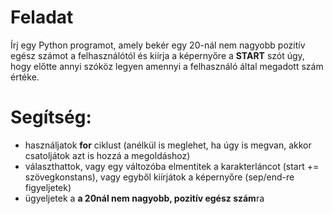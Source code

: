 # Feladat
Írj egy Python programot, amely bekér egy 20-nál nem nagyobb pozitív egész számot a felhasználótól és kiírja a képernyőre a **START** szót úgy, hogy előtte annyi szóköz legyen amennyi a felhasználó által megadott szám értéke.
 
# Segítség:
- használjatok **for** ciklust (anélkül is meglehet, ha úgy is megvan, akkor csatoljátok azt is hozzá a megoldáshoz)
- választhattok, vagy egy változóba elmentitek a karakterláncot (start += szövegkonstans), vagy egyből kiírjátok a képernyőre (sep/end-re figyeljetek)
- ügyeljetek a **a 20nál nem nagyobb, pozitív egész szám**ra 
